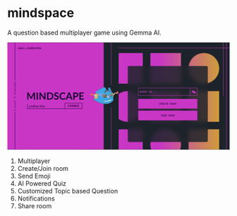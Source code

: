 # mindspace

A question based multiplayer game using Gemma AI.

<img src="./client/img/preview.png"/>

1. Multiplayer
2. Create/Join room
3. Send Emoji
4. AI Powered Quiz
5. Customized Topic based Question
6. Notifications
7. Share room

